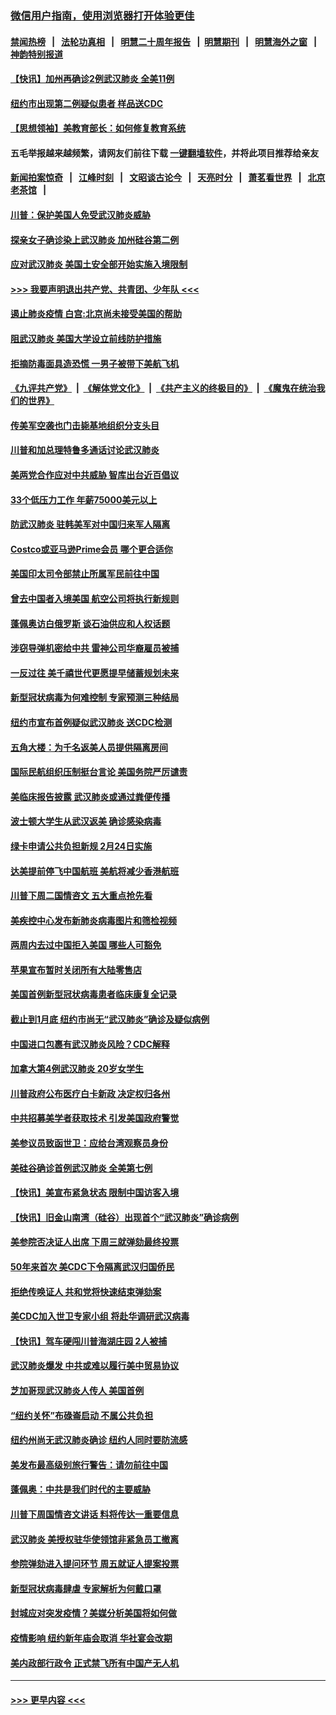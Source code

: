 ### [微信用户指南，使用浏览器打开体验更佳](https://github.com/gfw-breaker/banned-news1/blob/master/indexes/wechat-guide.md?t=0)
#### [禁闻热榜](热点新闻.md?t=0)  &nbsp;&nbsp;|&nbsp;&nbsp; [法轮功真相](https://github.com/gfw-breaker/truth/blob/master/README.md?t=0) &nbsp;&nbsp;|&nbsp;&nbsp; [明慧二十周年报告](https://github.com/gfw-breaker/mh-reports/blob/master/README.md?t=0) &nbsp;&nbsp;|&nbsp;&nbsp;[明慧期刊](https://github.com/gfw-breaker/mh-qikan) &nbsp;&nbsp;|&nbsp;&nbsp; [明慧海外之窗](https://github.com/gfw-breaker/mh-news/blob/master/README.md?t=0) &nbsp;&nbsp;|&nbsp;&nbsp; [神韵特别报道](https://github.com/gfw-breaker/mh-news/blob/master/shenyun.md?t=0)
#### [【快讯】加州再确诊2例武汉肺炎 全美11例](../pages/nsc412/n11840339.md?t=02031311) 
#### [纽约市出现第二例疑似患者 样品送CDC](../pages/nsc412/n11840010.md?t=02031311) 
#### [【思想领袖】美教育部长：如何修复教育系统](../pages/nsc412/n11690865.md?t=02031311) 
#### 五毛举报越来越频繁，请网友们前往下载 [一键翻墙软件](https://github.com/gfw-breaker/ssr-accounts)，并将此项目推荐给亲友
#### [新闻拍案惊奇](https://github.com/gfw-breaker/banned-news1/blob/master/pages/link4.md) &nbsp;&nbsp;|&nbsp;&nbsp; [江峰时刻](https://github.com/gfw-breaker/banned-news1/blob/master/pages/link4.md) &nbsp;&nbsp;|&nbsp;&nbsp; [文昭谈古论今](https://github.com/gfw-breaker/banned-news1/blob/master/pages/link4.md) &nbsp;&nbsp;|&nbsp;&nbsp; [天亮时分](https://github.com/gfw-breaker/banned-news1/blob/master/pages/link4.md) &nbsp;&nbsp;|&nbsp;&nbsp; [萧茗看世界](https://github.com/gfw-breaker/banned-news1/blob/master/pages/link4.md) &nbsp;&nbsp;|&nbsp;&nbsp; [北京老茶馆](https://github.com/gfw-breaker/banned-news1/blob/master/pages/link4.md) &nbsp;&nbsp;|&nbsp;&nbsp; 
#### [川普：保护美国人免受武汉肺炎威胁](../pages/nsc412/n11839718.md?t=02031311) 
#### [探亲女子确诊染上武汉肺炎 加州硅谷第二例](../pages/nsc412/n11839784.md?t=02031311) 
#### [应对武汉肺炎 美国土安全部开始实施入境限制](../pages/nsc412/n11839729.md?t=02031311) 
#### [>>> 我要声明退出共产党、共青团、少年队 <<<](https://github.com/begood0513/goodnews/blob/master/quit/letter.md) 
#### [遏止肺炎疫情 白宫:北京尚未接受美国的帮助](../pages/nsc412/n11839660.md?t=02031311) 
#### [阻武汉肺炎 美国大学设立前线防护措施](../pages/nsc412/n11839479.md?t=02031311) 
#### [拒摘防毒面具造恐慌 一男子被带下美航飞机](../pages/nsc412/n11839455.md?t=02031311) 
#### [《九评共产党》](https://github.com/begood0513/9ping.md/blob/master/README.md) &nbsp;|&nbsp; [《解体党文化》](../../../../jtdwh.md/blob/master/README.md)  &nbsp;|&nbsp; [《共产主义的终极目的》](../../../../gczydzjmd.md/blob/master/README.md) &nbsp;|&nbsp; [《魔鬼在统治我们的世界》](../../../../mgztzwmdsj.md/blob/master/README.md) 
#### [传美军空袭也门击毙基地组织分支头目](../pages/nsc412/n11839210.md?t=02031311) 
#### [川普和加总理特鲁多通话讨论武汉肺炎](../pages/nsc412/n11839128.md?t=02031311) 
#### [美两党合作应对中共威胁 智库出台近百倡议](../pages/nsc412/n11838437.md?t=02031311) 
#### [33个低压力工作 年薪75000美元以上](../pages/nsc412/n11834441.md?t=02031311) 
#### [防武汉肺炎 驻韩美军对中国归来军人隔离](../pages/nsc412/n11838970.md?t=02031311) 
#### [Costco或亚马逊Prime会员 哪个更合适你](../pages/nsc412/n11834459.md?t=02031311) 
#### [美国印太司令部禁止所属军民前往中国](../pages/nsc412/n11838418.md?t=02031311) 
#### [曾去中国者入境美国 航空公司将执行新规则](../pages/nsc412/n11838375.md?t=02031311) 
#### [蓬佩奥访白俄罗斯 谈石油供应和人权话题](../pages/nsc412/n11838242.md?t=02031311) 
#### [涉窃导弹机密给中共 雷神公司华裔雇员被捕](../pages/nsc412/n11838129.md?t=02031311) 
#### [一反过往 美千禧世代更愿提早储蓄规划未来](../pages/nsc412/n11837601.md?t=02031311) 
#### [新型冠状病毒为何难控制 专家预测三种结局](../pages/nsc412/n11838002.md?t=02031311) 
#### [纽约市宣布首例疑似武汉肺炎 送CDC检测](../pages/nsc412/n11837852.md?t=02031311) 
#### [五角大楼：为千名返美人员提供隔离房间](../pages/nsc412/n11837831.md?t=02031311) 
#### [国际民航组织压制挺台言论 美国务院严厉谴责](../pages/nsc412/n11837791.md?t=02031311) 
#### [美临床报告披露 武汉肺炎或通过粪便传播](../pages/nsc412/n11837626.md?t=02031311) 
#### [波士顿大学生从武汉返美 确诊感染病毒](../pages/nsc412/n11837580.md?t=02031311) 
#### [绿卡申请公共负担新规 2月24日实施](../pages/nsc412/n11836634.md?t=02031311) 
#### [达美提前停飞中国航班 美航将减少香港航班](../pages/nsc412/n11837649.md?t=02031311) 
#### [川普下周二国情咨文 五大重点抢先看](../pages/nsc412/n11837512.md?t=02031311) 
#### [美疾控中心发布新肺炎病毒图片和筛检视频](../pages/nsc412/n11837491.md?t=02031311) 
#### [两周内去过中国拒入美国 哪些人可豁免](../pages/nsc412/n11837400.md?t=02031311) 
#### [苹果宣布暂时关闭所有大陆零售店](../pages/nsc412/n11837097.md?t=02031311) 
#### [美国首例新型冠状病毒患者临床康复全记录](../pages/nsc412/n11836513.md?t=02031311) 
#### [截止到1月底  纽约市尚无“武汉肺炎”确诊及疑似病例](../pages/nsc412/n11836657.md?t=02031311) 
#### [中国进口包裹有武汉肺炎风险？CDC解释](../pages/nsc412/n11836321.md?t=02031311) 
#### [加拿大第4例武汉肺炎 20岁女学生](../pages/nsc412/n11836537.md?t=02031311) 
#### [川普政府公布医疗白卡新政 决定权归各州](../pages/nsc412/n11836336.md?t=02031311) 
#### [中共招募美学者获取技术 引发美国政府警觉](../pages/nsc412/n11836277.md?t=02031311) 
#### [美参议员致函世卫：应给台湾观察员身份](../pages/nsc412/n11836183.md?t=02031311) 
#### [美硅谷确诊首例武汉肺炎 全美第七例](../pages/nsc412/n11836093.md?t=02031311) 
#### [【快讯】美宣布紧急状态 限制中国访客入境](../pages/nsc412/n11836030.md?t=02031311) 
#### [【快讯】旧金山南湾（硅谷）出现首个“武汉肺炎”确诊病例](../pages/nsc412/n11836084.md?t=02031311) 
#### [美参院否决证人出席 下周三就弹劾最终投票](../pages/nsc412/n11835900.md?t=02031311) 
#### [50年来首次 美CDC下令隔离武汉归国侨民](../pages/nsc412/n11835854.md?t=02031311) 
#### [拒绝传唤证人 共和党将快速结束弹劾案](../pages/nsc412/n11835573.md?t=02031311) 
#### [美CDC加入世卫专家小组 将赴华调研武汉病毒](../pages/nsc412/n11835584.md?t=02031311) 
#### [【快讯】驾车硬闯川普海湖庄园 2人被捕](../pages/nsc412/n11835785.md?t=02031311) 
#### [武汉肺炎爆发 中共或难以履行美中贸易协议](../pages/nsc412/n11834752.md?t=02031311) 
#### [芝加哥现武汉肺炎人传人 美国首例](../pages/nsc412/n11834730.md?t=02031311) 
#### [“纽约关怀”布碌崙启动  不属公共负担](../pages/nsc412/n11834269.md?t=02031311) 
#### [纽约州尚无武汉肺炎确诊  纽约人同时要防流感](../pages/nsc412/n11834247.md?t=02031311) 
#### [美发布最高级别旅行警告：请勿前往中国](../pages/nsc412/n11834038.md?t=02031311) 
#### [蓬佩奥：中共是我们时代的主要威胁](../pages/nsc412/n11833434.md?t=02031311) 
#### [川普下周国情咨文讲话 料将传达一重要信息](../pages/nsc412/n11833714.md?t=02031311) 
#### [武汉肺炎 美授权驻华使领馆非紧急员工撤离](../pages/nsc412/n11833604.md?t=02031311) 
#### [参院弹劾进入提问环节 周五就证人提案投票](../pages/nsc412/n11833522.md?t=02031311) 
#### [新型冠状病毒肆虐 专家解析为何戴口罩](../pages/nsc412/n11833332.md?t=02031311) 
#### [封城应对突发疫情？美媒分析美国将如何做](../pages/nsc412/n11831560.md?t=02031311) 
#### [疫情影响 纽约新年庙会取消 华社宴会改期](../pages/nsc412/n11831457.md?t=02031311) 
#### [美内政部行政令 正式禁飞所有中国产无人机](../pages/nsc412/n11833169.md?t=02031311) 

----
#### [ >>> 更早内容 <<< ](../indexes/nsc412-earlier.md)
